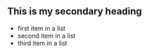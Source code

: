## This is my secondary heading
* first item in a list
* second item in a list
* third item in a list